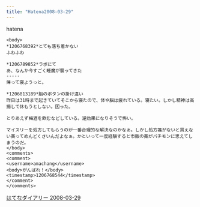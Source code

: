```yaml
---
title: "Hatena2008-03-29"
---
```


hatena

```
<body>
*1206768392*とても落ち着かない
ふわふわ

*1206789852*ラボにて
あ、なんか今すごく睡魔が襲ってきた
-----
帰って寝ようっと。

*1206813189*脳のボタンの掛け違い
昨日は31時まで起きていてそこから寝たので、体や脳は疲れている。寝たい。しかし精神は高揚して休もうとしない。困った。

とりあえず梅酒を飲むなどしている。逆効果になりそうで怖い。

マイスリーを処方してもらうのが一番合理的な解決なのかなぁ。しかし処方箋がないと買えない薬ってめんどくさいんだよなぁ。かといって一度経験すると市販の薬がパチモンに思えてしまうのだ。
</body>
<comments>
<comment>
<username>amachang</username>
<body>がんばれ！</body>
<timestamp>1206768544</timestamp>
</comment>
</comments>
```


[はてなダイアリー 2008-03-29](https://nishiohirokazu.hatenadiary.org/archive/2008/03/29)